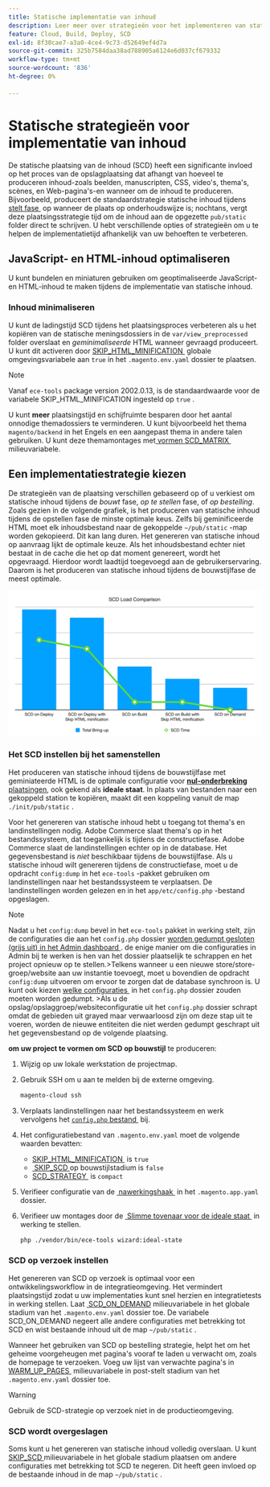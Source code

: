 ```yaml
---
title: Statische implementatie van inhoud
description: Leer meer over strategieën voor het implementeren van statische inhoud, zoals afbeeldingen, scripts en CSS, op Adobe Commerce op cloud-infrastructuurprojecten.
feature: Cloud, Build, Deploy, SCD
exl-id: 8f30cae7-a3a0-4ce4-9c73-d52649ef4d7a
source-git-commit: 325b7584daa38ad788905a6124e6d037cf679332
workflow-type: tm+mt
source-wordcount: '836'
ht-degree: 0%

---
```


# Statische strategieën voor implementatie van inhoud

De statische plaatsing van de inhoud (SCD) heeft een significante invloed op het proces van de opslagplaatsing dat afhangt van hoeveel te produceren inhoud-zoals beelden, manuscripten, CSS, video&#39;s, thema&#39;s, scènes, en Web-pagina&#39;s-en wanneer om de inhoud te produceren. Bijvoorbeeld, produceert de standaardstrategie statische inhoud tijdens [&#x200B; stelt fase &#x200B;](process.md#deploy-phase-deploy-phase) op wanneer de plaats op onderhoudswijze is; nochtans, vergt deze plaatsingsstrategie tijd om de inhoud aan de opgezette `pub/static` folder direct te schrijven. U hebt verschillende opties of strategieën om u te helpen de implementatietijd afhankelijk van uw behoeften te verbeteren.

## JavaScript- en HTML-inhoud optimaliseren

U kunt bundelen en miniaturen gebruiken om geoptimaliseerde JavaScript- en HTML-inhoud te maken tijdens de implementatie van statische inhoud.

### Inhoud minimaliseren

U kunt de ladingstijd SCD tijdens het plaatsingsproces verbeteren als u het kopiëren van de statische meningsdossiers in de `var/view_preprocessed` folder overslaat en _geminimaliseerde_ HTML wanneer gevraagd produceert. U kunt dit activeren door [&#x200B; SKIP_HTML_MINIFICATION &#x200B;](../environment/variables-global.md#skiphtmlminification) globale omgevingsvariabele aan `true` in het `.magento.env.yaml` dossier te plaatsen.

>[!NOTE]
>
>Vanaf `ece-tools` package version 2002.0.13, is de standaardwaarde voor de variabele SKIP_HTML_MINIFICATION ingesteld op `true` .

U kunt **meer** plaatsingstijd en schijfruimte besparen door het aantal onnodige themadossiers te verminderen. U kunt bijvoorbeeld het thema `magento/backend` in het Engels en een aangepast thema in andere talen gebruiken. U kunt deze themamontages met [&#x200B; vormen SCD_MATRIX &#x200B;](../environment/variables-deploy.md#scdmatrix) milieuvariabele.

## Een implementatiestrategie kiezen

De strategieën van de plaatsing verschillen gebaseerd op of u verkiest om statische inhoud tijdens de _bouwt_ fase, _op te stellen_ fase, of _op bestelling_. Zoals gezien in de volgende grafiek, is het produceren van statische inhoud tijdens de opstellen fase de minste optimale keus. Zelfs bij geminificeerde HTML moet elk inhoudsbestand naar de gekoppelde `~/pub/static` -map worden gekopieerd. Dit kan lang duren. Het genereren van statische inhoud op aanvraag lijkt de optimale keuze. Als het inhoudsbestand echter niet bestaat in de cache die het op dat moment genereert, wordt het opgevraagd. Hierdoor wordt laadtijd toegevoegd aan de gebruikerservaring. Daarom is het produceren van statische inhoud tijdens de bouwstijlfase de meest optimale.

![&#x200B; SCD Vergelijking van de Lading &#x200B;](../../assets/scd-load-times.png)

### Het SCD instellen bij het samenstellen

Het produceren van statische inhoud tijdens de bouwstijlfase met geminiateerde HTML is de optimale configuratie voor [**nul-onderbreking** plaatsingen &#x200B;](reduce-downtime.md), ook gekend als **ideale staat**. In plaats van bestanden naar een gekoppeld station te kopiëren, maakt dit een koppeling vanuit de map `./init/pub/static` .

Voor het genereren van statische inhoud hebt u toegang tot thema&#39;s en landinstellingen nodig. Adobe Commerce slaat thema&#39;s op in het bestandssysteem, dat toegankelijk is tijdens de constructiefase. Adobe Commerce slaat de landinstellingen echter op in de database. Het gegevensbestand is _niet_ beschikbaar tijdens de bouwstijlfase. Als u statische inhoud wilt genereren tijdens de constructiefase, moet u de opdracht `config:dump` in het `ece-tools` -pakket gebruiken om landinstellingen naar het bestandssysteem te verplaatsen. De landinstellingen worden gelezen en in het `app/etc/config.php` -bestand opgeslagen.

>[!NOTE]
>Nadat u het `config:dump` bevel in het `ece-tools` pakket in werking stelt, zijn de configuraties die aan het `config.php` dossier [&#x200B; worden gedumpt gesloten (grijs uit) in het Admin dashboard &#x200B;](https://experienceleague.adobe.com/nl/docs/commerce-knowledge-base/kb/troubleshooting/miscellaneous/locked-fields-in-magento-admin). de enige manier om die configuraties in Admin bij te werken is hen van het dossier plaatselijk te schrappen en het project opnieuw op te stellen.
>&#x200B;>Telkens wanneer u een nieuwe store/store-groep/website aan uw instantie toevoegt, moet u bovendien de opdracht `config:dump` uitvoeren om ervoor te zorgen dat de database synchroon is. U kunt ook kiezen [&#x200B; welke configuraties &#x200B;](https://experienceleague.adobe.com/nl/docs/commerce-operations/configuration-guide/cli/configuration-management/export-configuration?lang=en) in het `config.php` dossier zouden moeten worden gedumpt.
>&#x200B;>Als u de opslag/opslaggroep/websiteconfiguratie uit het `config.php` dossier schrapt omdat de gebieden uit grayed maar verwaarloosd zijn om deze stap uit te voeren, worden de nieuwe entiteiten die niet werden gedumpt geschrapt uit het gegevensbestand op de volgende plaatsing.

**om uw project te vormen om SCD op bouwstijl** te produceren:

1. Wijzig op uw lokale werkstation de projectmap.
1. Gebruik SSH om u aan te melden bij de externe omgeving.

   ```bash
   magento-cloud ssh
   ```

1. Verplaats landinstellingen naar het bestandssysteem en werk vervolgens het [`config.php` bestand &#x200B;](../development/commerce-version.md#create-a-configphp-file) bij.

1. Het configuratiebestand van `.magento.env.yaml` moet de volgende waarden bevatten:

   - [&#x200B; SKIP_HTML_MINIFICATION &#x200B;](../environment/variables-global.md#skip_html_minification) is `true`
   - [&#x200B; SKIP_SCD &#x200B;](../environment/variables-build.md#skip_scd) op bouwstijlstadium is `false`
   - [&#x200B; SCD_STRATEGY &#x200B;](../environment/variables-build.md#scd_strategy) is `compact`

1. Verifieer configuratie van de [&#x200B; nawerkingshaak &#x200B;](../application/hooks-property.md) in het `.magento.app.yaml` dossier.

1. Verifieer uw montages door de [&#x200B; Slimme tovenaar voor de ideale staat &#x200B;](smart-wizards.md) in werking te stellen.

   ```bash
   php ./vendor/bin/ece-tools wizard:ideal-state
   ```

### SCD op verzoek instellen

Het genereren van SCD op verzoek is optimaal voor een ontwikkelingsworkflow in de integratieomgeving. Het vermindert plaatsingstijd zodat u uw implementaties kunt snel herzien en integratietests in werking stellen. Laat [&#x200B; SCD_ON_DEMAND &#x200B;](../environment/variables-global.md#scdondemand) milieuvariabele in het globale stadium van het `.magento.env.yaml` dossier toe. De variabele SCD_ON_DEMAND negeert alle andere configuraties met betrekking tot SCD en wist bestaande inhoud uit de map `~/pub/static` .

Wanneer het gebruiken van SCD op bestelling strategie, helpt het om het geheime voorgeheugen met pagina&#39;s vooraf te laden u verwacht om, zoals de homepage te verzoeken. Voeg uw lijst van verwachte pagina&#39;s in [&#x200B; WARM_UP_PAGES &#x200B;](../environment/variables-post-deploy.md#warmuppages) milieuvariabele in post-stelt stadium van het `.magento.env.yaml` dossier toe.

>[!WARNING]
>
>Gebruik de SCD-strategie op verzoek niet in de productieomgeving.

### SCD wordt overgeslagen

Soms kunt u het genereren van statische inhoud volledig overslaan. U kunt [&#x200B; SKIP_SCD &#x200B;](../environment/variables-build.md#skipscd) milieuvariabele in het globale stadium plaatsen om andere configuraties met betrekking tot SCD te negeren. Dit heeft geen invloed op de bestaande inhoud in de map `~/pub/static` .
